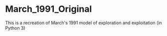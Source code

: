 # March_1991_Original
This is a recreation of March's 1991 model of exploration and exploitation (in Python 3) 
